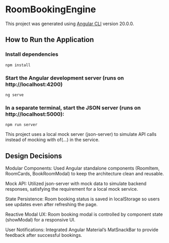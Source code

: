 # RoomBookingEngine

This project was generated using [Angular CLI](https://github.com/angular/angular-cli) version 20.0.0.

## How to Run the Application 

### Install dependencies

```
npm install
```

### Start the Angular development server (runs on http://localhost:4200)

```
ng serve
```

### In a separate terminal, start the JSON server (runs on http://localhost:5000):

```
npm run server
```
This project uses a local mock server (json-server) to simulate API calls instead of mocking with of(...) in the service.

## Design Decisions

Modular Components: Used Angular standalone components (RoomItem, RoomCards, BookRoomModal) to keep the architecture clean and reusable.

Mock API: Utilized json-server with mock data to simulate backend responses, satisfying the requirement for a local mock service.

State Persistence: Room booking status is saved in localStorage so users see updates even after refreshing the page.

Reactive Modal UX: Room booking modal is controlled by component state (showModal) for a responsive UI.

User Notifications: Integrated Angular Material’s MatSnackBar to provide feedback after successful bookings.
